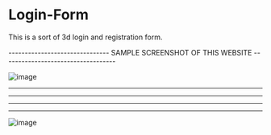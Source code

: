# Login-Form
This is a sort of 3d login  and registration form.



------------------------------- SAMPLE SCREENSHOT OF THIS WEBSITE -----------------------------------



![image](https://user-images.githubusercontent.com/51801088/136264125-fcf842dd-bcc5-4e34-af39-4c0171fd52eb.png)


******************
****
*******
***********

![image](https://user-images.githubusercontent.com/51801088/136264154-1a90ef6f-0587-4daa-bf49-6ccc46dc86cd.png)
